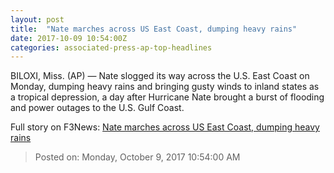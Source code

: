 ```yaml
---
layout: post
title:  "Nate marches across US East Coast, dumping heavy rains"
date: 2017-10-09 10:54:00Z
categories: associated-press-ap-top-headlines
---
```


BILOXI, Miss. (AP) — Nate slogged its way across the U.S. East Coast on Monday, dumping heavy rains and bringing gusty winds to inland states as a tropical depression, a day after Hurricane Nate brought a burst of flooding and power outages to the U.S. Gulf Coast.


Full story on F3News: [Nate marches across US East Coast, dumping heavy rains](http://www.f3nws.com/n/2ajzrC)

> Posted on: Monday, October 9, 2017 10:54:00 AM
